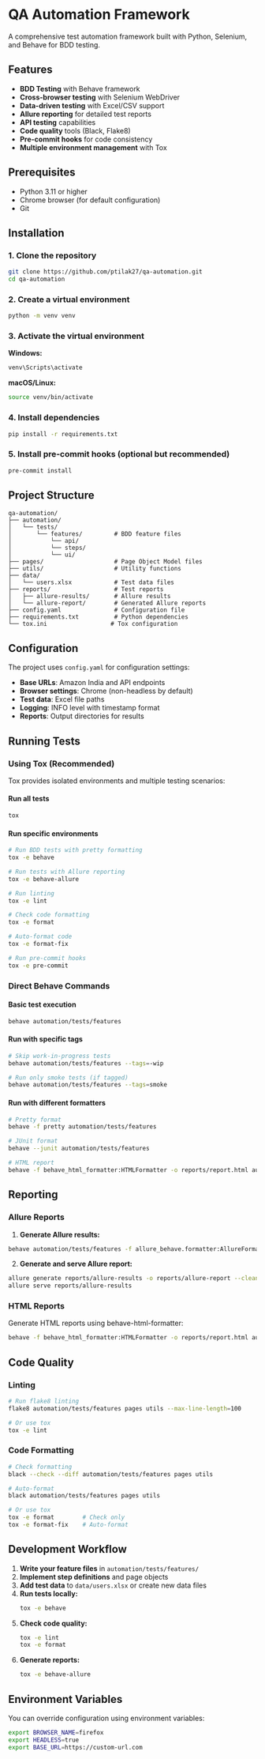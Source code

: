 # QA Automation Framework

A comprehensive test automation framework built with Python, Selenium, and Behave for BDD testing.

## Features

- **BDD Testing** with Behave framework
- **Cross-browser testing** with Selenium WebDriver
- **Data-driven testing** with Excel/CSV support
- **Allure reporting** for detailed test reports
- **API testing** capabilities
- **Code quality** tools (Black, Flake8)
- **Pre-commit hooks** for code consistency
- **Multiple environment management** with Tox

## Prerequisites

- Python 3.11 or higher
- Chrome browser (for default configuration)
- Git

## Installation

### 1. Clone the repository
```bash
git clone https://github.com/ptilak27/qa-automation.git
cd qa-automation
```

### 2. Create a virtual environment
```bash
python -m venv venv
```

### 3. Activate the virtual environment

**Windows:**
```bash
venv\Scripts\activate
```

**macOS/Linux:**
```bash
source venv/bin/activate
```

### 4. Install dependencies
```bash
pip install -r requirements.txt
```

### 5. Install pre-commit hooks (optional but recommended)
```bash
pre-commit install
```

## Project Structure

```
qa-automation/
├── automation/
│   └── tests/
│       └── features/         # BDD feature files
│           └── api/
│           └── steps/
│           └── ui/
├── pages/                    # Page Object Model files
├── utils/                    # Utility functions
├── data/
│   └── users.xlsx            # Test data files
├── reports/                  # Test reports
│   ├── allure-results/       # Allure results
│   └── allure-report/        # Generated Allure reports
├── config.yaml               # Configuration file
├── requirements.txt          # Python dependencies
└── tox.ini                  # Tox configuration
```

## Configuration

The project uses `config.yaml` for configuration settings:

- **Base URLs**: Amazon India and API endpoints
- **Browser settings**: Chrome (non-headless by default)
- **Test data**: Excel file paths
- **Logging**: INFO level with timestamp format
- **Reports**: Output directories for results

## Running Tests

### Using Tox (Recommended)

Tox provides isolated environments and multiple testing scenarios:

#### Run all tests
```bash
tox
```

#### Run specific environments
```bash
# Run BDD tests with pretty formatting
tox -e behave

# Run tests with Allure reporting
tox -e behave-allure

# Run linting
tox -e lint

# Check code formatting
tox -e format

# Auto-format code
tox -e format-fix

# Run pre-commit hooks
tox -e pre-commit
```

### Direct Behave Commands

#### Basic test execution
```bash
behave automation/tests/features
```

#### Run with specific tags
```bash
# Skip work-in-progress tests
behave automation/tests/features --tags=-wip

# Run only smoke tests (if tagged)
behave automation/tests/features --tags=smoke
```

#### Run with different formatters
```bash
# Pretty format
behave -f pretty automation/tests/features

# JUnit format
behave --junit automation/tests/features

# HTML report
behave -f behave_html_formatter:HTMLFormatter -o reports/report.html automation/tests/features
```

## Reporting

### Allure Reports

1. **Generate Allure results:**
```bash
behave automation/tests/features -f allure_behave.formatter:AllureFormatter -o reports/allure-results
```

2. **Generate and serve Allure report:**
```bash
allure generate reports/allure-results -o reports/allure-report --clean
allure serve reports/allure-results
```

### HTML Reports

Generate HTML reports using behave-html-formatter:
```bash
behave -f behave_html_formatter:HTMLFormatter -o reports/report.html automation/tests/features
```

## Code Quality

### Linting
```bash
# Run flake8 linting
flake8 automation/tests/features pages utils --max-line-length=100

# Or use tox
tox -e lint
```

### Code Formatting
```bash
# Check formatting
black --check --diff automation/tests/features pages utils

# Auto-format
black automation/tests/features pages utils

# Or use tox
tox -e format        # Check only
tox -e format-fix    # Auto-format
```

## Development Workflow

1. **Write your feature files** in `automation/tests/features/`
2. **Implement step definitions** and page objects
3. **Add test data** to `data/users.xlsx` or create new data files
4. **Run tests locally:**
   ```bash
   tox -e behave
   ```
5. **Check code quality:**
   ```bash
   tox -e lint
   tox -e format
   ```
6. **Generate reports:**
   ```bash
   tox -e behave-allure
   ```

## Environment Variables

You can override configuration using environment variables:

```bash
export BROWSER_NAME=firefox
export HEADLESS=true
export BASE_URL=https://custom-url.com
```
